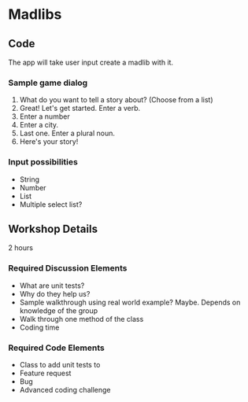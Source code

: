 # Madlibs 

## Code

The app will take user input create a madlib with it.

### Sample game dialog

1. What do you want to tell a story about? (Choose from a list)
1. Great! Let's get started. Enter a verb. 
1. Enter a number
1. Enter a city. 
1. Last one. Enter a plural noun.
1. Here's your story!

### Input possibilities

* String
* Number
* List
* Multiple select list?

## Workshop Details

2 hours

### Required Discussion Elements

* What are unit tests?
* Why do they help us?
* Sample walkthrough using real world example? Maybe. Depends on knowledge of the group
* Walk through one method of the class
* Coding time

### Required Code Elements

* Class to add unit tests to
* Feature request
* Bug
* Advanced coding challenge